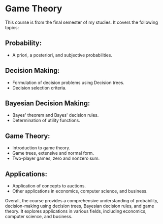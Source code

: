 # Game Theory

This course is from the final semester of my studies. It covers the following topics:

## Probability:

- A priori, a posteriori, and subjective probabilities.

## Decision Making:

- Formulation of decision problems using Decision trees.
- Decision selection criteria.

## Bayesian Decision Making:

- Bayes' theorem and Bayes' decision rules.
- Determination of utility functions.

## Game Theory:

- Introduction to game theory.
- Game trees, extensive and normal form.
- Two-player games, zero and nonzero sum.

## Applications:

- Application of concepts to auctions.
- Other applications in economics, computer science, and business.

Overall, the course provides a comprehensive understanding of probability, decision-making using decision trees, Bayesian decision rules, and game theory. It explores applications in various fields, including economics, computer science, and business.
